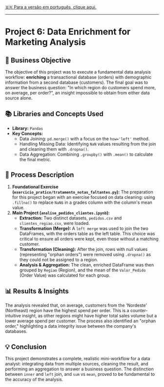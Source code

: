 [🇧🇷 Para a versão em português, clique aqui.](./LEIA-ME.md)

---

# Project 6: Data Enrichment for Marketing Analysis

## 🎯 Business Objective
The objective of this project was to execute a fundamental data analysis workflow: **enriching** a transactional database (orders) with demographic information from a second database (customers). The final goal was to answer the business question: "In which region do customers spend more, on average, per order?", an insight impossible to obtain from either data source alone.

## 📚 Libraries and Concepts Used
-   **Library:** `Pandas`
-   **Key Concepts:**
    -   Data Joining: `pd.merge()` with a focus on the `how='left'` method.
    -   Handling Missing Data: Identifying `NaN` values resulting from the join and cleaning them with `.dropna()`.
    -   Data Aggregation: Combining `.groupby()` with `.mean()` to calculate the final metric.

## 📖 Process Description
1.  **Foundational Exercise (`exercicio_pratico/tratamento_notas_faltantes.py`):** The preparation for this project began with an exercise focused on data cleaning: using `.fillna()` to replace `NaN`s in a grades column with the column's mean value.
2.  **Main Project (`analise_pedidos_clientes.ipynb`):**
    -   **Extraction:** Two distinct datasets, `pedidos.csv` and `clientes_regiao.csv`, were loaded.
    -   **Transformation (Merge):** A `left merge` was used to join the two DataFrames, with the orders table as the left table. This choice was critical to ensure all orders were kept, even those without a matching customer.
    -   **Transformation (Cleaning):** After the join, rows with null values (representing "orphan orders") were removed using `.dropna()` as they could not be assigned to a region.
    -   **Analysis & Aggregation:** The clean, enriched DataFrame was then grouped by `Regiao` (Region), and the mean of the `Valor_Pedido` (Order Value) was calculated for each group.

## 📊 Results & Insights
The analysis revealed that, on average, customers from the 'Nordeste' (Northeast) region have the highest spend per order. This is a counter-intuitive insight, as other regions might have higher total sales volume but a lower average spend per customer. The process also identified an "orphan order," highlighting a data integrity issue between the company's databases.

## 💡 Conclusion
This project demonstrates a complete, realistic mini-workflow for a data analyst: integrating data from multiple sources, cleaning the result, and performing an aggregation to answer a business question. The distinction between `inner` and `left` join, and `sum` vs `mean`, proved to be fundamental to the accuracy of the analysis.